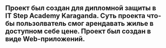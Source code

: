 <h2>Проект был создан для дипломной защиты в IT Step Academy Karaganda. Суть проекта что-бы пользолватель смог арендавать жилье в доступном себе цене. Проект был создан в виде Web-приложений.</h2>

